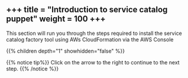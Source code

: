 +++
title = "Introduction to service catalog puppet"
weight = 100
+++
---
This section will run you through the steps required to install the service catalog factory tool using AWs CloudFormation via the AWS Console

{{% children depth="1" showhidden="false" %}}

{{% notice tip%}}
Click on the arrow to the right to continue to the next step.
{{% /notice %}}